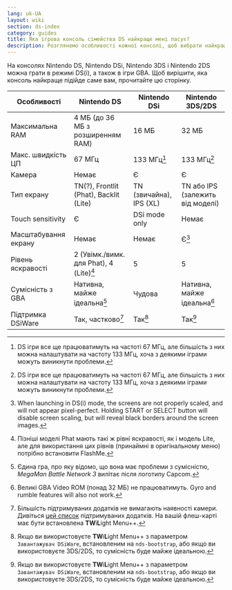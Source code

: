 ```yaml
---
lang: uk-UA
layout: wiki
section: ds-index
category: guides
title: Яка ігрова консоль сімейства DS найкраще мені пасує?
description: Розглянемо особливості кожної консолі, щоб вибрати найкращий режим DS(i)
---
```


На консолях Nintendo DS, Nintendo DSi, Nintendo 3DS і Nintendo 2DS можна грати в режимі DS(i), а також в ігри GBA. Щоб вирішити, яка консоль найкраще підійде саме вам, прочитайте цю сторінку.

| Особливості                        | Nintendo DS                                                                                     | Nintendo DSi                                                  | Nintendo 3DS/2DS                                    |
| ---------------------------------- | ----------------------------------------------------------------------------------------------- | ------------------------------------------------------------- | --------------------------------------------------- |
| Максимальна RAM                    | 4 МБ (до 36 МБ з розширенням RAM)                                            | 16 МБ                                                         | 32 МБ                                               |
| Макс. швидкість ЦП | 67 МГц                                                                                          | 133 МГц[^1]                                                   | 133 МГц[^1]                                         |
| Камера                             | Немає                                                                                           | Є                                                             | Є                                                   |
| Тип екрану                         | TN(?), Frontlit (Phat), Backlit (Lite) | TN (звичайна), IPS (XL) | TN або IPS (залежить від моделі) |
| Touch sensitivity                  | Є                                                                                               | DSi mode only                                                 | Немає                                               |
| Масштабування екрану               | Немає                                                                                           | Немає                                                         | Є[^2]                                               |
| Рівень яскравості                  | 2 (Увімк./вимк. для Phat), 4 (Lite)[^3]                                                         | 5                                                             | 5                                                   |
| Сумісність з GBA                   | Нативна, майже ідеальна[^4]                                                                     | Чудова                                                        | Нативна, майже ідеальна[^5]                         |
| Підтримка DSiWare                  | Так, частково[^6]                                                                               | Так[^7]                                                       | Так[^7]                                             |

[^1]: DS ігри все ще працюватимуть на частоті 67 МГц, але більшість з них можна налаштувати на частоту 133 МГц, хоча з деякими іграми можуть виникнути проблеми.

[^2]: When launching in DS(i) mode, the screens are not properly scaled, and will not appear pixel-perfect. Holding START or SELECT button will disable screen scaling, but will reveal black borders around the screen images.

[^3]: Пізніші моделі Phat мають такі ж рівні яскравості, як і модель Lite, але для використання цих рівнів (принаймні в оригінальному меню) потрібно встановити FlashMe.

[^4]: Єдина гра, про яку відомо, що вона має проблеми з сумісністю, _MegaMan Battle Network 3_ вилітає після логотипу Capcom.

[^5]: Великі GBA Video ROM (понад 32 МБ) не працюватимуть. Gyro and rumble features will also not work.

[^6]: Більшість підтримуваних додатків не вимагають наявності камери. Дивіться [цей список](https://github.com/DS-Homebrew/TWiLightMenu/blob/master/universal/include/compatibleDSiWareMap.h) підтримуваних додатків. На вашій флеш-карті має бути встановлена **TW**i**L**ight Menu++.

[^7]: Якщо ви використовуєте **TW**i**L**ight Menu++ з параметром `Завантажувач DSiWare`, встановленим на `nds-bootstrap`, або якщо ви використовуєте 3DS/2DS, то сумісність буде майже ідеальною.
